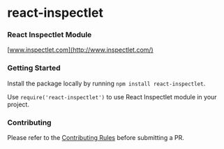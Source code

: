 # react-inspectlet
### React Inspectlet Module

[www.inspectlet.com](http://www.inspectlet.com/)

### Getting Started

Install the package locally by running `npm install react-inspectlet`.

Use `require('react-inspectlet')` to use React Inspectlet module in your project.

### Contributing

Please refer to the [Contributing Rules](https://github.com/isBatak/react-inspectlet/blob/master/CONTRIBUTING.md) before submitting a PR.
